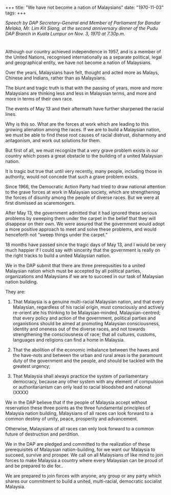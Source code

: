 +++ 
title: "We have not become a nation of Malaysians"
date: "1970-11-03"
tags:
+++

_Speech by DAP Secretary-General and Member of Parliament for Bandar Melaka, Mr. Lim Kit Siang, at the second anniversary dinner of the Pudu DAP Branch in Kuala Lumpur on Nov. 3, 1970 at 7.30p.m._
# 
Although our country achieved independence in 1957, and is a member of the United Nations, recognised internationally as a separate political, legal and geographical entity, we have not become a nation of Malaysians.

Over the years, Malaysians have felt, thought and acted more as Malays, Chinese and Indians, rather than as Malaysians.

The blunt and tragic truth is that with the passing of years, more and more Malaysians are thinking less and less in Malaysian terms, and more and more in terms of their own race.</u>

The events of May 13 and their aftermath have further sharpened the racial lines.

Why is this so. What are the forces at work which are leading to this growing alienation among the races. If we are to build a Malaysian nation, we must be able to find these root causes of racial distrust, disharmony and antagonism, and work out solutions for them.

But first of all, we must recognize that a very grave problem exists in our country which poses a great obstacle to the building of a united Malaysian nation.

It is tragic but true that until very recently, many people, including those in authority, would not concede that such a grave problem exists.

Since 1966, the Democratic Action Party had tried to draw national attention to the grave forces at work in Malaysian society, which are strengthening the forces of disunity among the people of diverse races. But we were at first dismissed as scaremongers.

After May 13, the government admitted that it had ignored these serious problems by sweeping them under the carpet in the belief that they will disappear on their own. We were assured that the government would adopt a more positive approach to meet and solve these problems, and would henceforth not “sweep things under the carpet.”

18 months have passed since the tragic days of May 13, and I would be very much happier if I could say with sincerity that the government is really on the right tracks to build a united Malaysian nation.

We in the DAP submit that there are three prerequsities to a united Malaysian nation which must be accepted by all political parties, organizations and Malaysians if we are to succeed in our task of Malaysian nation building.

They are: 

1.	That Malaysia is a genuine multi-racial Malaysian nation, and that every Malaysian, regardless of his racial origin,  must consciously and actively  re-orient ate his thinking to be Malaysian-minded, Malaysian-centred; that every policy and action of the government, political parties and organistions should be aimed at promoting Malaysian consciousness, identity and oneness out of the diverse races, and not towards strengthening the consciousness of race; that all cultures, customs, languages and religions can find a home in Malaysia.

2.	That the abolition of the economic imbalance between the haves and the have-nots and between the urban and rural areas is the paramount duty of the government and the people, and should be tackled with the greatest urgency;

3.	That Malaysia shall always practice the system of parliamentary democracy, because any other system with any element of compulsion or authoritarianism can only lead to racial bloodshed and national (XXXX)

We in the DAP believe that if the people of Malaysia accept without reservation these three points as the three fundamental principles of Malaysia nation building, Malaysians of all races can look forward to a common destiny of unity, peace, prosperity and advancement.

Otherwise, Malaysians of all races can only look forward to a common future of destruction and perdition.

We in the DAP are pledged and committed to the realization of these prerequisites of Malaysian nation-building, for we want our Malaysia to succeed, survive and prosper. We call on all Malaysians of like mind to join forces to make Malaysia a country where every Malaysian can be proud of and be prepared to die for..

We are prepared to join forces with anyone, any group or any party which shares our commitment to build a united, multi-racial, democratic socialist Malaysia.
 
